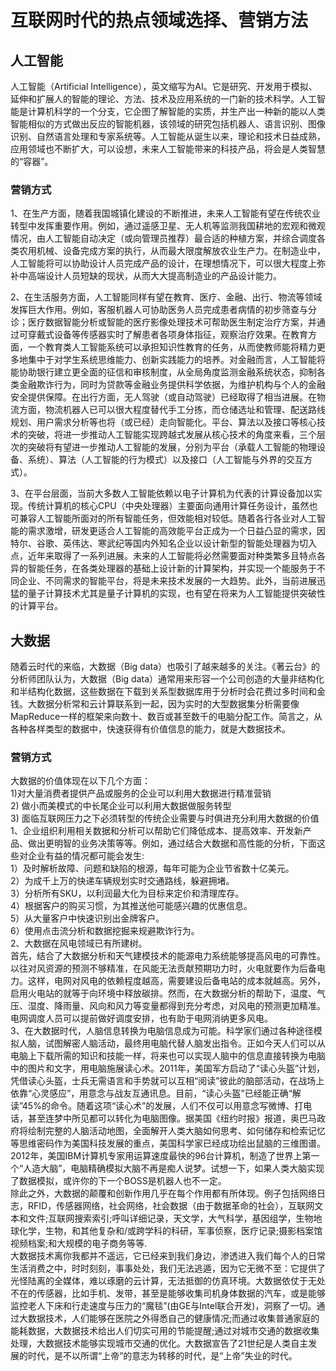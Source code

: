 # 互联网时代的热点领域选择、营销方法
## 人工智能
人工智能（Artificial Intelligence），英文缩写为AI。它是研究、开发用于模拟、延伸和扩展人的智能的理论、方法、技术及应用系统的一门新的技术科学。人工智能是计算机科学的一个分支，它企图了解智能的实质，并生产出一种新的能以人类智能相似的方式做出反应的智能机器，该领域的研究包括机器人、语言识别、图像识别、自然语言处理和专家系统等。人工智能从诞生以来，理论和技术日益成熟，应用领域也不断扩大，可以设想，未来人工智能带来的科技产品，将会是人类智慧的“容器”。

### 营销方式
1、在生产方面，随着我国城镇化建设的不断推进，未来人工智能有望在传统农业转型中发挥重要作用。例如，通过遥感卫星、无人机等监测我国耕地的宏观和微观情况，由人工智能自动决定（或向管理员推荐）最合适的种植方案，并综合调度各类农用机械、设备完成方案的执行，从而最大限度解放农业生产力。在制造业中，人工智能将可以协助设计人员完成产品的设计，在理想情况下，可以很大程度上弥补中高端设计人员短缺的现状，从而大大提高制造业的产品设计能力。<br>
 
 2、在生活服务方面，人工智能同样有望在教育、医疗、金融、出行、物流等领域发挥巨大作用。例如，客服机器人可协助医务人员完成患者病情的初步筛查与分诊；医疗数据智能分析或智能的医疗影像处理技术可帮助医生制定治疗方案，并通过可穿戴式设备等传感器实时了解患者各项身体指征，观察治疗效果。在教育方面，一个教育类人工智能系统可以承担知识性教育的任务，从而使教师能将精力更多地集中于对学生系统思维能力、创新实践能力的培养。对金融而言，人工智能将能协助银行建立更全面的征信和审核制度，从全局角度监测金融系统状态，抑制各类金融欺诈行为，同时为贷款等金融业务提供科学依据，为维护机构与个人的金融安全提供保障。在出行方面，无人驾驶（或自动驾驶）已经取得了相当进展。在物流方面，物流机器人已可以很大程度替代手工分拣，而仓储选址和管理、配送路线规划、用户需求分析等也将（或已经）走向智能化。平台、算法以及接口等核心技术的突破，将进一步推动人工智能实现跨越式发展从核心技术的角度来看，三个层次的突破将有望进一步推动人工智能的发展，分别为平台（承载人工智能的物理设备、系统）、算法（人工智能的行为模式）以及接口（人工智能与外界的交互方式）。<br>
 
 3、在平台层面，当前大多数人工智能依赖以电子计算机为代表的计算设备加以实现。传统计算机的核心CPU（中央处理器）主要面向通用计算任务设计，虽然也可兼容人工智能所面对的所有智能任务，但效能相对较低。随着各行各业对人工智能的需求激增，研发更适合人工智能的高效能平台正成为一个日益凸显的需求，因特尔、谷歌、英伟达、寒武纪等国内外知名企业以设计新型的智能处理器为切入点，近年来取得了一系列进展。未来的人工智能将必然需要面对种类繁多且特点各异的智能任务，在各类处理器的基础上设计新的计算架构，并实现一个能服务于不同企业、不同需求的智能平台，将是未来技术发展的一大趋势。此外，当前进展迅猛的量子计算技术尤其是量子计算机的实现，也有望在将来为人工智能提供突破性的计算平台。<br>
 
 ## 大数据
 随着云时代的来临，大数据（Big data）也吸引了越来越多的关注。《著云台》的分析师团队认为，大数据（Big data）通常用来形容一个公司创造的大量非结构化和半结构化数据，这些数据在下载到关系型数据库用于分析时会花费过多时间和金钱。大数据分析常和云计算联系到一起，因为实时的大型数据集分析需要像MapReduce一样的框架来向数十、数百或甚至数千的电脑分配工作。简言之，从各种各样类型的数据中，快速获得有价值信息的能力，就是大数据技术。

### 营销方式
 大数据的价值体现在以下几个方面：<br>
1)对大量消费者提供产品或服务的企业可以利用大数据进行精准营销<br>
2) 做小而美模式的中长尾企业可以利用大数据做服务转型<br>
3) 面临互联网压力之下必须转型的传统企业需要与时俱进充分利用大数据的价值<br>
1、企业组织利用相关数据和分析可以帮助它们降低成本、提高效率、开发新产品、做出更明智的业务决策等等。例如，通过结合大数据和高性能的分析，下面这些对企业有益的情况都可能会发生:<br>
1）及时解析故障、问题和缺陷的根源，每年可能为企业节省数十亿美元。<br>
2）为成千上万的快递车辆规划实时交通路线，躲避拥堵。<br>
3）分析所有SKU，以利润最大化为目标来定价和清理库存。<br>
4）根据客户的购买习惯，为其推送他可能感兴趣的优惠信息。<br>
5）从大量客户中快速识别出金牌客户。<br>
6）使用点击流分析和数据挖掘来规避欺诈行为。<br>
2、大数据在风电领域已有所建树。<br>
首先，结合了大数据分析和天气建模技术的能源电力系统能够提高风电的可靠性。以往对风资源的预测不够精准，在风能无法贡献预期功力时，火电就要作为后备电力。这样，电网对风电的依赖程度越高，需要建设后备电站的成本就越高。另外，启用火电站的就等于向环境中释放碳排。然而，在大数据分析的帮助下，温度、气压、湿度、降雨量、风向和风力等变量都得到充分考虑，对风电的预测更加精准。电网调度人员可以提前做好调度安排，也有助于电网消纳更多风电。<br>
3、在大数据时代，人脑信息转换为电脑信息成为可能。科学家们通过各种途径模拟人脑，试图解密人脑活动，最终用电脑代替人脑发出指令。正如今天人们可以从电脑上下载所需的知识和技能一样，将来也可以实现人脑中的信息直接转换为电脑中的图片和文字，用电脑施展读心术。2011年，美国军方启动了“读心头盔”计划，凭借读心头盔，士兵无需语言和手势就可以互相“阅读”彼此的脑部活动，在战场上依靠“心灵感应”，用意念与战友互通讯息。目前，“读心头盔”已经能正确“解读”45%的命令。随着这项“读心术”的发展，人们不仅可以用意念写微博、打电话，甚至连梦中所见都可以转化为电脑图像。据美国《纽约时报》报道，奥巴马政府将绘制完整的人脑活动地图，全面解开人类大脑如何思考、如何储存和检索记忆等思维密码作为美国科技发展的重点，美国科学家已经成功绘出鼠脑的三维图谱。2012年，美国IBM计算机专家用运算速度最快的96台计算机，制造了世界上第一个“人造大脑”，电脑精确模拟大脑不再是痴人说梦。试想一下，如果人类大脑实现了数据模拟，或许你的下一个BOSS是机器人也不一定。<br>
除此之外，大数据的颠覆和创新作用几乎在每个作用都有所体现。例子包括网络日志，RFID，传感器网络，社会网络，社会数据（由于数据革命的社会），互联网文本和文件;互联网搜索索引;呼叫详细记录，天文学，大气科学，基因组学，生物地球化学，生物，和其他复杂和/或跨学科的科研，军事侦察，医疗记录;摄影档案馆视频档案;和大规模的电子商务等等.<br>
大数据技术离你我都并不遥远，它已经来到我们身边，渗透进入我们每个人的日常生活消费之中，时时刻刻，事事处处，我们无法逃遁，因为它无微不至：它提供了光怪陆离的全媒体，难以琢磨的云计算，无法抵御的仿真环境。大数据依仗于无处不在的传感器，比如手机、发带，甚至是能够收集司机身体数据的汽车，或是能够监控老人下床和行走速度与压力的“魔毯”(由GE与Intel联合开发)，洞察了一切。通过大数据技术，人们能够在医院之外得悉自己的健康情况;而通过收集普通家庭的能耗数据，大数据技术给出人们切实可用的节能提醒;通过对城市交通的数据收集处理，大数据技术能够实现城市交通的优化。大数据宣告了21世纪是人类自主发展的时代，是不以所谓“上帝”的意志为转移的时代，是“上帝”失业的时代。<br>
